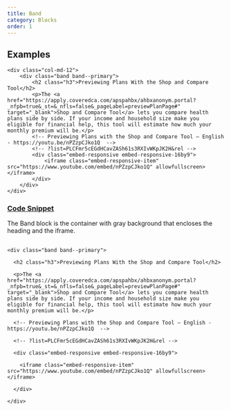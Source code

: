 ```yaml
---
title: Band
category: Blocks
order: 1
---
```


## Examples

<div class="row margin-top-65--desktop">

	<div class="col-md-12">
		<div class="band band--primary">
			<h2 class="h3">Previewing Plans With the Shop and Compare Tool</h2>
			<p>The <a href="https://apply.coveredca.com/apspahbx/ahbxanonym.portal?_nfpb=true&_st=&_nfls=false&_pageLabel=previewPlanPage#" target="_blank">Shop and Compare Tool</a> lets you compare health plans side by side. If your income and household size make you eligible for financial help, this tool will estimate how much your monthly premium will be.</p>
			<!-- Previewing Plans with the Shop and Compare Tool – English - https://youtu.be/nPZzpCJko1Q  -->
			<!-- ?list=PLCFmr5cEGdHCavZASh61s3RXIvWKpJK2H&rel -->
			<div class="embed-responsive embed-responsive-16by9">
				<iframe class="embed-responsive-item" src="https://www.youtube.com/embed/nPZzpCJko1Q" allowfullscreen></iframe>
			</div>
		</div>
	</div>
</div>


<div class="expandable expandable--fa">
	<div class="expandable__trigger">
		<span class="fa fa-plus-circle expandable__glyph"> </span>
		<h3 class="expandable__heading"><a class="expandable__link" href="#" aria-expanded="false">Code Snippet</a></h3>
	</div>
	<div class="expandable__target">
		<p>The Band block is the container with gray background that encloses the heading and the iframe.</p>
		<pre style="width:100%;overflow: auto;">
			<code class="hljs xml">
&lt;div class="band band--primary"&gt;<br />
  &lt;h2 class="h3"&gt;Previewing Plans With the Shop and Compare Tool&lt;/h2&gt;<br />
  &lt;p&gt;The &lt;a href="https://apply.coveredca.com/apspahbx/ahbxanonym.portal?_nfpb=true&amp;_st=&amp;_nfls=false&amp;_pageLabel=previewPlanPage#" target="_blank"&gt;Shop and Compare Tool&lt;/a&gt; lets you compare health plans side by side. If your income and household size make you eligible for financial help, this tool will estimate how much your monthly premium will be.&lt;/p&gt;<br />
  &lt;!-- Previewing Plans with the Shop and Compare Tool – English - https://youtu.be/nPZzpCJko1Q  --&gt;<br />
  &lt;!-- ?list=PLCFmr5cEGdHCavZASh61s3RXIvWKpJK2H&amp;rel --&gt;<br />
  &lt;div class="embed-responsive embed-responsive-16by9"&gt;<br />
    &lt;iframe class="embed-responsive-item" src="https://www.youtube.com/embed/nPZzpCJko1Q" allowfullscreen&gt;&lt;/iframe&gt;<br />
  &lt;/div&gt;<br />
&lt;/div&gt;
			</code>
		</pre>
	</div>
</div>

